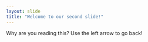 ```yaml
---
layout: slide
title: "Welcome to our second slide!"
---
```

Why are you reading this?
Use the left arrow to go back!
